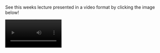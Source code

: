 See this weeks lecture presented in a video format by clicking the image below!

<video src='https://www.youtube.com/watch?v=f56-nkTQc50' width=180/>
